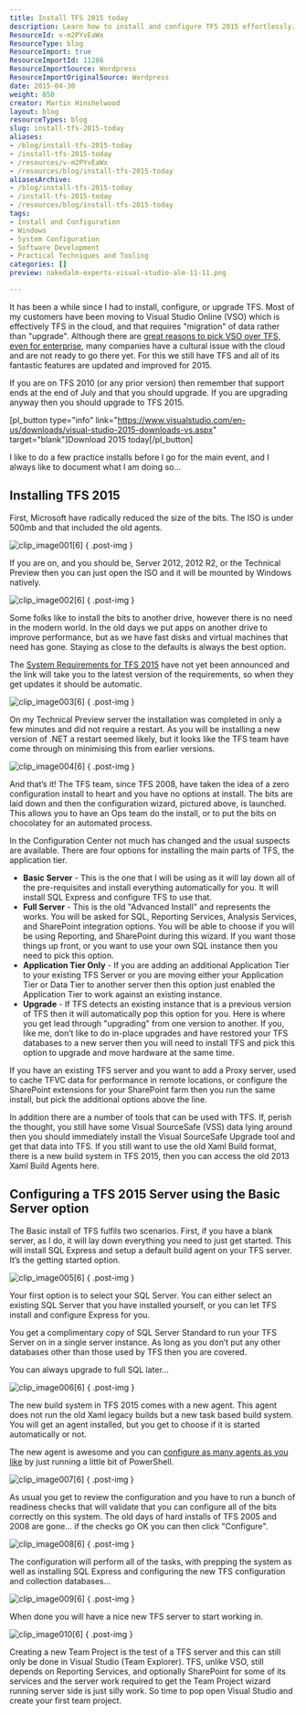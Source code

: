 ```yaml
---
title: Install TFS 2015 today
description: Learn how to install and configure TFS 2015 effortlessly. Upgrade your system with essential tips and insights from expert Martin Hinshelwood. Get started now!
ResourceId: v-m2PYvEaWx
ResourceType: blog
ResourceImport: true
ResourceImportId: 11286
ResourceImportSource: Wordpress
ResourceImportOriginalSource: Wordpress
date: 2015-04-30
weight: 850
creator: Martin Hinshelwood
layout: blog
resourceTypes: blog
slug: install-tfs-2015-today
aliases:
- /blog/install-tfs-2015-today
- /install-tfs-2015-today
- /resources/v-m2PYvEaWx
- /resources/blog/install-tfs-2015-today
aliasesArchive:
- /blog/install-tfs-2015-today
- /install-tfs-2015-today
- /resources/blog/install-tfs-2015-today
tags:
- Install and Configuration
- Windows
- System Configuration
- Software Development
- Practical Techniques and Tooling
categories: []
preview: nakedalm-experts-visual-studio-alm-11-11.png

---
```

It has been a while since I had to install, configure, or upgrade TFS. Most of my customers have been moving to Visual Studio Online (VSO) which is effectively TFS in the cloud, and that requires "migration" of data rather than "upgrade". Although there are [great reasons to pick VSO over TFS, even for enterprise](http://nkdagility.com/benefits-visual-studio-online-enterprise/), many companies have a cultural issue with the cloud and are not ready to go there yet. For this we still have TFS and all of its fantastic features are updated and improved for 2015.

If you are on TFS 2010 (or any prior version) then remember that support ends at the end of July and that you should upgrade. If you are upgrading anyway then you should upgrade to TFS 2015.

\[pl_button type="info" link="https://www.visualstudio.com/en-us/downloads/visual-studio-2015-downloads-vs.aspx" target="blank"\]Download 2015 today\[/pl_button\]

I like to do a few practice installs before I go for the main event, and I always like to document what I am doing so…

## Installing TFS 2015

First, Microsoft have radically reduced the size of the bits. The ISO is under 500mb and that included the old agents.

![clip_image001[6]](images/clip_image0016-1-1.png "clip_image001[6]")
{ .post-img }

If you are on, and you should be, Server 2012, 2012 R2, or the Technical Preview then you can just open the ISO and it will be mounted by Windows natively.

![clip_image002[6]](images/clip_image0026-2-2.png "clip_image002[6]")
{ .post-img }

Some folks like to install the bits to another drive, however there is no need in the modern world. In the old days we put apps on another drive to improve performance, but as we have fast disks and virtual machines that need has gone. Staying as close to the defaults is always the best option.

The [System Requirements for TFS 2015](https://msdn.microsoft.com/en-us/library/dd578592.aspx?f=255&MSPPError=-2147217396) have not yet been announced and the link will take you to the latest version of the requirements, so when they get updates it should be automatic.

![clip_image003[6]](images/clip_image0036-3-3.png "clip_image003[6]")
{ .post-img }

On my Technical Preview server the installation was completed in only a few minutes and did not require a restart. As you will be installing a new version of .NET a restart seemed likely, but it looks like the TFS team have come through on minimising this from earlier versions.

![clip_image004[6]](images/clip_image0046-4-4.png "clip_image004[6]")
{ .post-img }

And that’s it! The TFS team, since TFS 2008, have taken the idea of a zero configuration install to heart and you have no options at install. The bits are laid down and then the configuration wizard, pictured above, is launched. This allows you to have an Ops team do the install, or to put the bits on chocolatey for an automated process.

In the Configuration Center not much has changed and the usual suspects are available. There are four options for installing the main parts of TFS, the application tier.

- **Basic Server** - This is the one that I will be using as it will lay down all of the pre-requisites and install everything automatically for you. It will install SQL Express and configure TFS to use that.
- **Full Server** \- This is the old "Advanced Install" and represents the works. You will be asked for SQL, Reporting Services, Analysis Services, and SharePoint integration options. You will be able to choose if you will be using Reporting, and SharePoint during this wizard. If you want those things up front, or you want to use your own SQL instance then you need to pick this option.
- **Application Tier Only** - If you are adding an additional Application Tier to your existing TFS Server or you are moving either your Application Tier or Data Tier to another server then this option just enabled the Application Tier to work against an existing instance.
- **Upgrade** - If TFS detects an existing instance that is a previous version of TFS then it will automatically pop this option for you. Here is where you get lead through "upgrading" from one version to another. If you, like me, don’t like to do in-place upgrades and have restored your TFS databases to a new server then you will need to install TFS and pick this option to upgrade and move hardware at the same time.

If you have an existing TFS server and you want to add a Proxy server, used to cache TFVC data for performance in remote locations, or configure the SharePoint extensions for your SharePoint farm then you run the same install, but pick the additional options above the line.

In addition there are a number of tools that can be used with TFS. If, perish the thought, you still have some Visual SourceSafe (VSS) data lying around then you should immediately install the Visual SourceSafe Upgrade tool and get that data into TFS. If you still want to use the old Xaml Build format, there is a new build system in TFS 2015, then you can access the old 2013 Xaml Build Agents here.

## Configuring a TFS 2015 Server using the Basic Server option

The Basic install of TFS fulfils two scenarios. First, if you have a blank server, as I do, it will lay down everything you need to just get started. This will install SQL Express and setup a default build agent on your TFS server. It’s the getting started option.

![clip_image005[6]](images/clip_image0056-5-5.png "clip_image005[6]")
{ .post-img }

Your first option is to select your SQL Server. You can either select an existing SQL Server that you have installed yourself, or you can let TFS install and configure Express for you.

You get a complimentary copy of SQL Server Standard to run your TFS Server on in a single server instance. As long as you don’t put any other databases other than those used by TFS then you are covered.

You can always upgrade to full SQL later…

![clip_image006[6]](images/clip_image0066-6-6.png "clip_image006[6]")
{ .post-img }

The new build system in TFS 2015 comes with a new agent. This agent does not run the old Xaml legacy builds but a new task based build system. You will get an agent installed, but you get to choose if it is started automatically or not.

The new agent is awesome and you can [configure as many agents as you like](http://nkdagility.com/configure-a-build-vnext-agent-on-vso/) by just running a little bit of PowerShell.

![clip_image007[6]](images/clip_image0076-7-7.png "clip_image007[6]")
{ .post-img }

As usual you get to review the configuration and you have to run a bunch of readiness checks that will validate that you can configure all of the bits correctly on this system. The old days of hard installs of TFS 2005 and 2008 are gone… if the checks go OK you can then click "Configure".

![clip_image008[6]](images/clip_image0086-8-8.png "clip_image008[6]")
{ .post-img }

The configuration will perform all of the tasks, with prepping the system as well as installing SQL Express and configuring the new TFS configuration and collection databases…

![clip_image009[6]](images/clip_image0096-9-9.png "clip_image009[6]")
{ .post-img }

When done you will have a nice new TFS server to start working in.

![clip_image010[6]](images/clip_image0106-10-10.png "clip_image010[6]")
{ .post-img }

Creating a new Team Project is the test of a TFS server and this can still only be done in Visual Studio (Team Explorer). TFS, unlike VSO, still depends on Reporting Services, and optionally SharePoint for some of its services and the server work required to get the Team Project wizard running server side is just silly work. So time to pop open Visual Studio and create your first team project.
